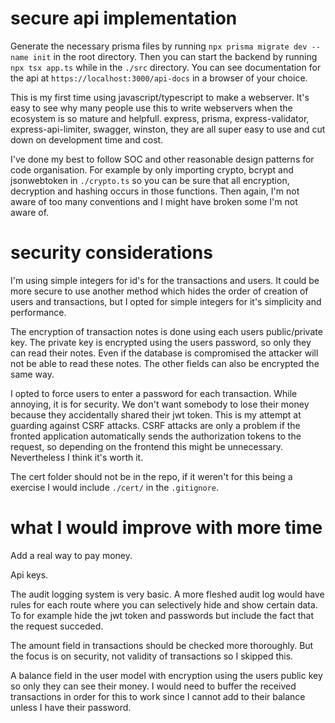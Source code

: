 # secure api implementation
Generate the necessary prisma files by running `npx prisma migrate dev --name init` in the root directory. Then you can start the backend by running `npx tsx app.ts` while in the `./src` directory. You can see documentation for the api at `https://localhost:3000/api-docs` in a browser of your choice.

This is my first time using javascript/typescript to make a webserver. It's easy to see why many people use this to write webservers when the ecosystem is so mature and helpfull. express, prisma, express-validator, express-api-limiter, swagger, winston, they are all super easy to use and cut down on development time and cost.

I've done my best to follow SOC and other reasonable design patterns for code organisation. For example by only importing crypto, bcrypt and jsonwebtoken in `./crypto.ts` so you can be sure that all encryption, decryption and hashing occurs in those functions. Then again, I'm not aware of too many conventions and I might have broken some I'm not aware of.

# security considerations
I'm using simple integers for id's for the transactions and users. It could be more secure to use another method which hides the order of creation of users and transactions, but I opted for simple integers for it's simplicity and performance.

The encryption of transaction notes is done using each users public/private key. The private key is encrypted using the users password, so only they can read their notes. Even if the database is compromised the attacker will not be able to read these notes. The other fields can also be encrypted the same way.

I opted to force users to enter a password for each transaction. While annoying, it is for security. We don't want somebody to lose their money because they accidentally shared their jwt token. This is my attempt at guarding against CSRF attacks. CSRF attacks are only a problem if the fronted application automatically sends the authorization tokens to the request, so depending on the frontend this might be unnecessary. Nevertheless I think it's worth it.

The cert folder should not be in the repo, if it weren't for this being a exercise I would include `./cert/` in the `.gitignore`.

# what I would improve with more time
Add a real way to pay money.

Api keys.

The audit logging system is very basic. A more fleshed audit log would have rules for each route where you can selectively hide and show certain data. To for example hide the jwt token and passwords but include the fact that the request succeded.

The amount field in transactions should be checked more thoroughly. But the focus is on security, not validity of transactions so I skipped this.

A balance field in the user model with encryption using the users public key so only they can see their money. I would need to buffer the received transactions in order for this to work since I cannot add to their balance unless I have their password.
